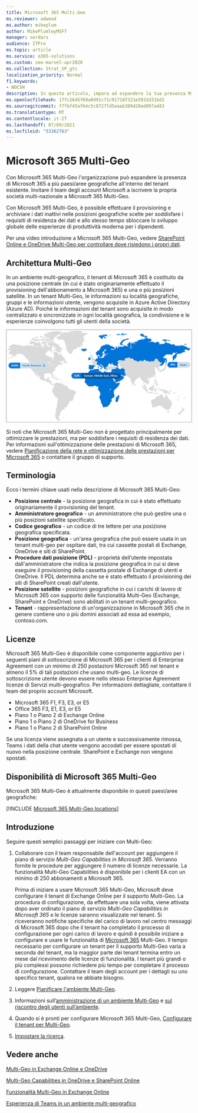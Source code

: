 ```yaml
---
title: Microsoft 365 Multi-Geo
ms.reviewer: adwood
ms.author: mikeplum
author: MikePlumleyMSFT
manager: serdars
audience: ITPro
ms.topic: article
ms.service: o365-solutions
ms.custom: seo-marvel-apr2020
ms.collection: Strat_SP_gtc
localization_priority: Normal
f1.keywords:
- NOCSH
description: In questo articolo, impara ad espandere la tua presenza Microsoft 365 a più paesi/aree geografiche con Microsoft 365 Multi-Geo.
ms.openlocfilehash: 17fc2645f69a0d91c71c91718f321e5932d31bd2
ms.sourcegitcommit: f7fbf45af64c5c0727fd5eaab309d20ad097a483
ms.translationtype: MT
ms.contentlocale: it-IT
ms.lasthandoff: 07/09/2021
ms.locfileid: "53362763"
---
```

# <a name="microsoft-365-multi-geo"></a>Microsoft 365 Multi-Geo

Con Microsoft 365 Multi-Geo l'organizzazione può espandere la presenza di Microsoft 365 a più paesi/aree geografiche all'interno del tenant esistente. Invitare il team degli account Microsoft a iscrivere la propria società multi-nazionale a Microsoft 365 Multi-Geo.
  
Con Microsoft 365 Multi-Geo, è possibile effettuare il provisioning e archiviare i dati inattivi nelle posizioni geografiche scelte per soddisfare i requisiti di residenza dei dati e allo stesso tempo sbloccare lo sviluppo globale delle esperienze di produttività moderna per i dipendenti.

Per una video introduzione a Microsoft 365 Multi-Geo, vedere [SharePoint Online e OneDrive Multi-Geo per controllare dove risiedono i propri dati](https://www.youtube.com/watch?v=Do9U3JuROhk).

## <a name="multi-geo-architecture"></a>Architettura Multi-Geo

In un ambiente multi-geografico, il tenant di Microsoft 365 è costituito da una posizione centrale (in cui è stato originariamente effettuato il provisioning dell'abbonamento a Microsoft 365) e una o più posizioni satellite. In un tenant Multi-Geo, le informazioni su località geografiche, gruppi e le informazioni utente, vengono acquisite in Azure Active Directory (Azure AD). Poiché le informazioni del tenant sono acquisite in modo centralizzato e sincronizzate in ogni località geografica, la condivisione e le esperienze coinvolgono tutti gli utenti della società.

![Schermata della mappa multi-geo dall'interfaccia di amministrazione di SharePoint.](../media/multi-geo-world-map.png)

Si noti che Microsoft 365 Multi-Geo non è progettato principalmente per ottimizzare le prestazioni, ma per soddisfare i requisiti di residenza dei dati. Per informazioni sull'ottimizzazione delle prestazioni di Microsoft 365, vedere [Pianificazione della rete e ottimizzazione delle prestazioni per Microsoft 365](https://support.office.com/article/e5f1228c-da3c-4654-bf16-d163daee8848) o contattare il gruppo di supporto.

## <a name="terminology"></a>Terminologia

Ecco i termini chiave usati nella descrizione di Microsoft 365 Multi-Geo:

- **Posizione centrale** - la posizione geografica in cui è stato effettuato originariamente il provisioning del tenant.
- **Amministratore geografico** - un amministratore che può gestire una o più posizioni satellite specificato.
- **Codice geografico** - un codice di tre lettere per una posizione geografica specificata.
- **Posizione geografica** - un'area geografica che può essere usata in un tenant multi-geo per ospitare dati, tra cui cassette postali di Exchange, OneDrive e siti di SharePoint.
- **Procedure dati posizione (PDL)** - proprietà dell’utente impostata dall'amministratore che indica la posizione geografica in cui si deve eseguire il provisioning della cassetta postale di Exchange di utenti e OneDrive. Il PDL determina anche se è stato effettuato il provisioning dei siti di SharePoint creati dall'utente.
- **Posizione satellite** - posizioni geografiche in cui i carichi di lavoro di Microsoft 365 con supporto delle funzionalità Multi-Geo (Exchange, SharePoint e OneDrive) sono abilitati in un tenant multi-geografico.
- **Tenant** - rappresentazione di un'organizzazione in Microsoft 365 che in genere contiene uno o più domini associati ad essa ad esempio, contoso.com.

## <a name="licensing"></a>Licenze

Microsoft 365 Multi-Geo è disponibile come componente aggiuntivo per i seguenti piani di sottoscrizione di Microsoft 365 per i clienti di Enterprise Agreement con un minimo di 250 postazioni Microsoft 365 nel tenant e almeno il 5% di tali postazioni che usano multi-geo. Le licenze di sottoscrizione utente devono essere nello stesso Enterprise Agreement licenze di Servizi multi-geografico. Per informazioni dettagliate, contattare il team del proprio account Microsoft.

- Microsoft 365 F1, F3, E3, or E5
- Office 365 F3, E1, E3, or E5
- Piano 1 o Piano 2 di Exchange Online
- Piano 1 o Piano 2 di OneDrive for Business
- Piano 1 o Piano 2 di SharePoint Online

Se una licenza viene assegnata a un utente e successivamente rimossa, Teams i dati della chat utente vengono accodati per essere spostati di nuovo nella posizione centrale. SharePoint e Exchange non vengono spostati.

## <a name="microsoft-365-multi-geo-availability"></a>Disponibilità di Microsoft 365 Multi-Geo

Microsoft 365 Multi-Geo è attualmente disponibile in questi paesi/aree geografiche:

[!INCLUDE [Microsoft 365 Multi-Geo locations](../includes/microsoft-365-multi-geo-locations.md)]

## <a name="getting-started"></a>Introduzione

Seguire questi semplici passaggi per iniziare con Multi-Geo:

1. Collaborare con il team responsabile dell'account per aggiungere il piano di servizio _Multi-Geo Capabilities in Microsoft 365_. Verranno fornite le procedure per aggiungere il numero di licenze necessarie. La funzionalità Multi-Geo Capabilities è disponibile per i clienti EA con un minimo di 250 abbonamenti a Microsoft 365.

   Prima di iniziare a usare Microsoft 365 Multi-Geo, Microsoft deve configurare il tenant di Exchange Online per il supporto Multi-Geo. La procedura di configurazione, da effettuare una sola volta, viene attivata dopo aver ordinato il piano di servizio *Multi-Geo Capabilities in Microsoft 365* e le licenze saranno visualizzate nel tenant. Si riceveranno notifiche specifiche del carico di lavoro nel centro messaggi di Microsoft 365 dopo che il tenant ha completato il processo di configurazione per ogni carico di lavoro e quindi è possibile iniziare a configurare e usare le funzionalità di [Microsoft 365](https://support.office.com/article/38FB3333-BFCC-4340-A37B-DEDA509C2093) Multi-Geo. Il tempo necessario per configurare un tenant per il supporto Multi-Geo varia a seconda del tenant, ma la maggior parte dei tenant termina entro un mese dal ricevimento delle licenze di funzionalità. I tenant più grandi o più complessi possono richiedere più tempo per completare il processo di configurazione. Contattare il team degli account per i dettagli su uno specifico tenant, qualora ne abbiate bisogno.

2. Leggere [Pianificare l'ambiente Multi-Geo](plan-for-multi-geo.md).

3. Informazioni sull’[amministrazione di un ambiente Multi-Geo](administering-a-multi-geo-environment.md) e [ sul riscontro degli utenti sull’ambiente](multi-geo-user-experience.md).

4. Quando si è pronti per configurare Microsoft 365 Multi-Geo, [Configurare il tenant per Multi-Geo](multi-geo-tenant-configuration.md).

5. [Impostare la ricerca](configure-search-for-multi-geo.md).

## <a name="see-also"></a>Vedere anche

[Multi-Geo in Exchange Online e OneDrive](https://Aka.ms/GoMultiGeo)

[Multi-Geo Capabilities in OneDrive e SharePoint Online](multi-geo-capabilities-in-onedrive-and-sharepoint-online-in-microsoft-365.md)

[Funzionalità Multi-Geo in Exchange Online](multi-geo-capabilities-in-exchange-online.md)

[Esperienza di Teams in un ambiente multi-geografico](/microsoftteams/teams-experience-o365odb-spo-multi-geo)
